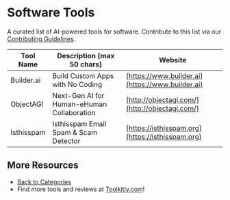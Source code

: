 # Software Tools

A curated list of AI-powered tools for software. Contribute to this list via our [Contributing Guidelines](../CONTRIBUTING.md).

| Tool Name | Description (max 50 chars) | Website |
|-----------|----------------------------|---------|
| Builder.ai | Build Custom Apps with No Coding | [https://www.builder.ai](https://www.builder.ai) |
| ObjectAGI | Next-Gen AI for Human-eHuman Collaboration | [http://objectagi.com/](http://objectagi.com/) |
| Isthisspam | Isthisspam Email Spam & Scam Detector | [https://isthisspam.org](https://isthisspam.org) |

## More Resources
- [Back to Categories](https://github.com/ToolkitlyAI/awesome-ai-tools/blob/master/README.md)
- Find more tools and reviews at [Toolkitly.com](https://toolkitly.com)!
